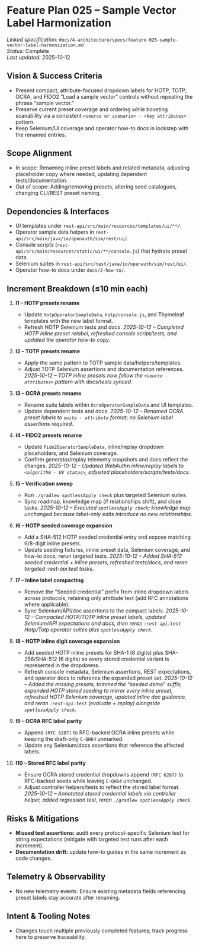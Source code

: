 # Feature Plan 025 – Sample Vector Label Harmonization

_Linked specification:_ `docs/4-architecture/specs/feature-025-sample-vector-label-harmonization.md`  
_Status:_ Complete  
_Last updated:_ 2025-10-12

## Vision & Success Criteria
- Present compact, attribute-focused dropdown labels for HOTP, TOTP, OCRA, and FIDO2 “Load a sample vector” controls without repeating the phrase “sample vector.”
- Preserve current preset coverage and ordering while boosting scanability via a consistent `<source or scenario> - <key attributes>` pattern.
- Keep Selenium/UI coverage and operator how-to docs in lockstep with the renamed entries.

## Scope Alignment
- In scope: Renaming inline preset labels and related metadata, adjusting placeholder copy where needed, updating dependent tests/documentation.
- Out of scope: Adding/removing presets, altering seed catalogues, changing CLI/REST preset naming.

## Dependencies & Interfaces
- UI templates under `rest-api/src/main/resources/templates/ui/**/`.
- Operator sample data helpers in `rest-api/src/main/java/io/openauth/sim/rest/ui/`.
- Console scripts (`rest-api/src/main/resources/static/ui/**/console.js`) that hydrate preset data.
- Selenium suites in `rest-api/src/test/java/io/openauth/sim/rest/ui/`.
- Operator how-to docs under `docs/2-how-to/`.

## Increment Breakdown (≤10 min each)
1. **I1 – HOTP presets rename**
   - Update `HotpOperatorSampleData`, `hotp/console.js`, and Thymeleaf templates with the new label format.
   - Refresh HOTP Selenium tests and docs.
   _2025-10-12 – Completed HOTP inline preset relabel, refreshed console script/tests, and updated the operator how-to copy._
2. **I2 – TOTP presets rename**
   - Apply the same pattern to TOTP sample data/helpers/templates.
   - Adjust TOTP Selenium assertions and documentation references.
   _2025-10-12 – TOTP inline presets now follow the `<source - attributes>` pattern with docs/tests synced._
3. **I3 – OCRA presets rename**
   - Rename suite labels within `OcraOperatorSampleData` and UI templates.
   - Update dependent tests and docs.
   _2025-10-12 – Renamed OCRA preset labels to `suite - attribute` format; no Selenium label assertions required._
4. **I4 – FIDO2 presets rename**
   - Update `Fido2OperatorSampleData`, inline/replay dropdown placeholders, and Selenium coverage.
   - Confirm generator/replay telemetry snapshots and docs reflect the changes.
   _2025-10-12 – Updated WebAuthn inline/replay labels to `<algorithm - UV status>`, adjusted placeholders/scripts/tests/docs._
5. **I5 – Verification sweep**
   - Run `./gradlew spotlessApply check` plus targeted Selenium suites.
   - Sync roadmap, knowledge map (if relationships shift), and close tasks.
   _2025-10-12 – Executed `spotlessApply check`; knowledge map unchanged because label-only edits introduce no new relationships._

6. **I6 – HOTP seeded coverage expansion**
   - Add a SHA-512 HOTP seeded credential entry and expose matching 6/8-digit inline presets.
   - Update seeding fixtures, inline preset data, Selenium coverage, and how-to docs; rerun targeted tests.
   _2025-10-12 – Added SHA-512 seeded credential + inline presets, refreshed tests/docs, and reran targeted :rest-api:test tasks._

7. **I7 – Inline label compacting**
   - Remove the “Seeded credential” prefix from inline dropdown labels across protocols, retaining only attribute text (add RFC annotations where applicable).
   - Sync Selenium/API/doc assertions to the compact labels.
   _2025-10-12 – Compacted HOTP/TOTP inline preset labels, updated Selenium/API expectations and docs, then reran `:rest-api:test` Hotp/Totp operator suites plus `spotlessApply check`._

8. **I8 – HOTP inline digit coverage expansion**
   - Add seeded HOTP inline presets for SHA-1 (8 digits) plus SHA-256/SHA-512 (6 digits) so every stored credential variant is represented in the dropdowns.
   - Refresh console metadata, Selenium assertions, REST expectations, and operator docs to reference the expanded preset set.
   _2025-10-12 – Added the missing presets, trimmed the “seeded demo” suffix, expanded HOTP stored seeding to mirror every inline preset, refreshed HOTP Selenium coverage, updated inline doc guidance, and reran `:rest-api:test` (evaluate + replay) alongside `spotlessApply check`._

9. **I9 – OCRA RFC label parity**
   - Append `(RFC 6287)` to RFC-backed OCRA inline presets while keeping the draft-only `C-QH64` unmarked.
   - Update any Selenium/docs assertions that reference the affected labels.

10. **I10 – Stored RFC label parity**
    - Ensure OCRA stored credential dropdowns append `(RFC 6287)` to RFC-backed seeds while leaving `C-QH64` unchanged.
    - Adjust controller helpers/tests to reflect the stored label format.
    _2025-10-12 – Annotated stored credential labels via controller helper, added regression test, reran `./gradlew spotlessApply check`._

## Risks & Mitigations
- **Missed test assertions:** audit every protocol-specific Selenium test for string expectations (mitigate with targeted test runs after each increment).
- **Documentation drift:** update how-to guides in the same increment as code changes.

## Telemetry & Observability
- No new telemetry events. Ensure existing metadata fields referencing preset labels stay accurate after renaming.

## Intent & Tooling Notes
- Changes touch multiple previously completed features; track progress here to preserve traceability.
